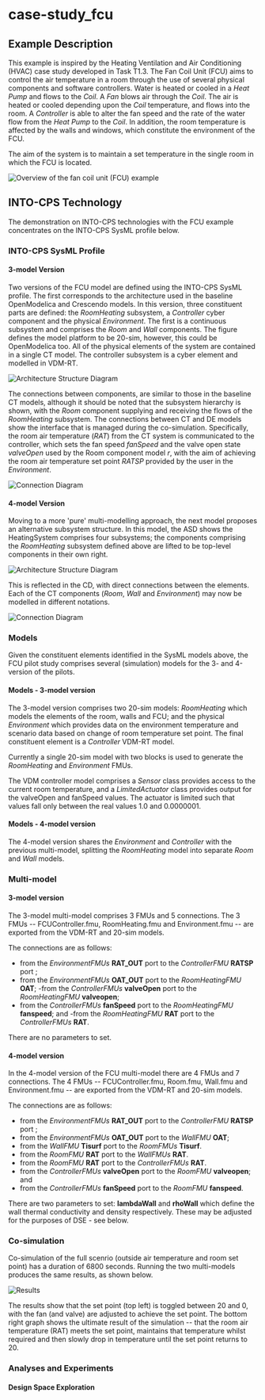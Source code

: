 # case-study_fcu

## Example Description

This example is inspired by the Heating Ventilation and Air Conditioning (HVAC) case study developed in Task T1.3. The Fan Coil Unit (FCU) aims to control the  air temperature in a room through the use of several physical components and software controllers. Water is heated or cooled in a *Heat Pump* and flows to the *Coil*. A *Fan* blows air through the *Coil*. The air is heated or cooled depending upon the *Coil* temperature, and flows into the room. A *Controller* is able to alter the fan speed and the rate of the water flow from the *Heat Pump* to the *Coil*.  In addition, the room temperature is affected by the walls and windows, which constitute the environment of the FCU.

The aim of the system is to maintain a set temperature in the single room in which the FCU is located.


![Overview of the fan coil unit (FCU) example](resources/fcu_overview.png?raw=true "Overview of the fan coil unit (FCU) example")

## INTO-CPS Technology

The demonstration on INTO-CPS technologies with the FCU example concentrates on the INTO-CPS SysML profile below.

### INTO-CPS SysML Profile

#### 3-model Version

Two versions of the FCU model are defined using the INTO-CPS SysML profile. The first corresponds to the architecture used in the baseline OpenModelica and Crescendo models. In this version, three constituent parts are defined: the *RoomHeating* subsystem, a *Controller* cyber component and the physical *Environment*. The first is a continuous subsystem and comprises the *Room* and *Wall* components.  The figure defines the model platform to be 20-sim, however, this could be OpenModelica too. All of the physical elements of the system are contained in a single CT model. The controller subsystem is a cyber element and modelled in VDM-RT.

![Architecture Structure Diagram](resources/fcu_sysml_asd.png?raw=true "Architecture Structure Diagram")

The connections between components, are similar to those in the baseline CT models, although it should be noted that the subsystem hierarchy is shown, with the *Room* component supplying and receiving the flows of the *RoomHeating* subsystem. The connections between CT and DE models show the interface that is managed during the co-simulation. Specifically, the room air temperature (*RAT*) from the CT system is communicated to the controller, which sets the fan speed *fanSpeed* and the valve open state *valveOpen* used by the Room component model *r*, with the aim of achieving the room air temperature set point *RATSP* provided by the user in the *Environment*. 

![Connection Diagram](resources/fcu_sysml_cd.png?raw=true "Connection Diagram")


#### 4-model Version

Moving to a more 'pure' multi-modelling approach, the next model proposes an alternative subsystem structure. In this model, the ASD shows the HeatingSystem comprises four subsystems; the components comprising the *RoomHeating* subsystem defined above are lifted to be top-level components in their own right. 

![Architecture Structure Diagram](resources/fcu_sysml_asd_mm.png?raw=true "Architecture Structure Diagram")

This is reflected in the CD, with direct connections between the elements. Each of the CT components (*Room*, *Wall* and *Environment*) may now be modelled in different notations.

![Connection Diagram](resources/fcu_sysml_cd_mm.png?raw=true "Connection Diagram")

### Models

Given the constituent elements identified in the SysML models above, the FCU pilot study comprises several (simulation) models for the 3- and 4-version of the pilots.

#### Models - 3-model version

The 3-model version comprises two 20-sim models: *RoomHeating* which models the elements of the room, walls and FCU; and the physical *Environment* which provides data on the environment temperature and scenario data based on change of room temperature set point. The final constituent element is a *Controller* VDM-RT model.



Currently a single 20-sim model with two blocks is used to generate the *RoomHeating* and *Environment* FMUs. 


The VDM controller model comprises a *Sensor* class provides access to the current room temperature, and a *LimitedActuator* class  provides output for the valveOpen and fanSpeed values. The actuator is limited such that values fall only between the real values 1.0 and 0.0000001.

#### Models - 4-model version

The 4-model version shares the *Environment* and *Controller* with the previous multi-model, splitting the *RoomHeating* model into separate *Room* and *Wall* models. 


### Multi-model

#### 3-model version

The 3-model multi-model comprises 3 FMUs and 5 connections. The 3 FMUs -- FCUController.fmu, RoomHeating.fmu and Environment.fmu -- are exported from the VDM-RT and 20-sim models.  

The connections are as follows: 

- from the *EnvironmentFMUs* **RAT_OUT** port to the *ControllerFMU* **RATSP** port ;
- from the *EnvironmentFMUs* **OAT_OUT** port to the *RoomHeatingFMU* **OAT**;
-from the *ControllerFMUs* **valveOpen** port to the *RoomHeatingFMU* **valveopen**;
- from the *ControllerFMUs* **fanSpeed** port to the *RoomHeatingFMU* **fanspeed**; and
-from the *RoomHeatingFMU* **RAT** port to the *ControllerFMUs* **RAT**.

There are no parameters to set.

#### 4-model version

In the 4-model version of the FCU multi-model there are 4 FMUs and 7 connections. The 4 FMUs -- FCUController.fmu, Room.fmu, Wall.fmu and Environment.fmu -- are exported from the VDM-RT and 20-sim models.  

The connections are as follows: 
- from the *EnvironmentFMUs* **RAT\_OUT** port to the *ControllerFMU* **RATSP** port ;
- from the *EnvironmentFMUs* **OAT\_OUT** port to the *WallFMU* **OAT**;
- from the *WallFMU* **Tisurf** port to the *RoomFMUs* **Tisurf**.
- from the *RoomFMU* **RAT** port to the *WallFMUs* **RAT**.
- from the *RoomFMU* **RAT** port to the *ControllerFMUs* **RAT**.
- from the *ControllerFMUs* **valveOpen** port to the *RoomFMU* **valveopen**; and
- from the *ControllerFMUs* **fanSpeed** port to the *RoomFMU* **fanspeed**.


There are two parameters to set: **lambdaWall** and **rhoWall** which define the wall thermal conductivity and density respectively. These may be adjusted for the purposes of DSE - see below.


### Co-simulation

Co-simulation of the full scenrio (outside air temperature and room set point) has a duration of 6800 seconds. Running the two multi-models produces the same results, as shown below.

![Results](resources/fcu_results.png?raw=true "Results")

The results show that the set point (top left) is toggled between 20 and 0, with the fan (and valve) are adjusted to achieve the set point. The bottom right graph shows the ultimate result of the simulation -- that the room air temperature (RAT) meets the set point, maintains that temperature whilst required and then slowly drop in temperature until the set point returns to 20.

### Analyses and Experiments

#### Design Space Exploration
